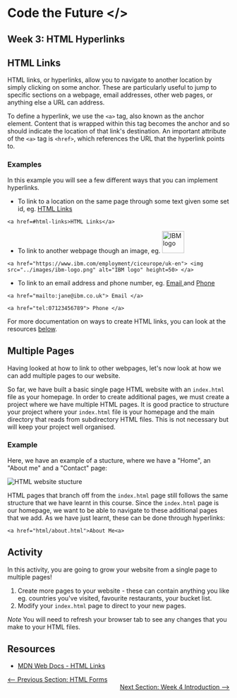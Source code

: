 # Code the Future </>

## Week 3: HTML Hyperlinks

<h2 id=html-links> HTML Links</h2>
HTML links, or hyperlinks, allow you to navigate to another location by simply clicking on some anchor. These are particularly useful to jump to specific sections on a webpage, email addresses, other web pages, or anything else a URL can address. 

To define a hyperlink, we use the `<a>` tag, also known as the anchor element. Content that is wrapped within this tag becomes the anchor and so should indicate the location of that link's destination. An important attribute of the `<a>` tag is `<href>`, which references the URL that the hyperlink points to. 

### Examples
In this example you will see a few different ways that you can implement hyperlinks.

* To link to a location on the same page through some text given some set id, eg. <a href=#html-links>HTML Links</a>
```
<a href=#html-links>HTML Links</a>
```

* To link to another webpage though an image, eg. 
<a href="https://www.ibm.com/employment/ciceurope/uk-en"> <img src="../images/ibm-logo.png" alt="IBM logo" height=50> </a>
```
<a href="https://www.ibm.com/employment/ciceurope/uk-en"> <img src="../images/ibm-logo.png" alt="IBM logo" height=50> </a>
```

* To link to an email address and phone number, eg. <a href="mailto:jane@ibm.co.uk"> Email </a> and <a href="tel:07123456789"> Phone </a>
```
<a href="mailto:jane@ibm.co.uk"> Email </a>
```
```
<a href="tel:07123456789"> Phone </a>
```

For more documentation on ways to create HTML links, you can look at the resources <a href="#Resources">below</a>. 

## Multiple Pages
Having looked at how to link to other webpages, let's now look at how we can add multiple pages to our website.

So far, we have built a basic single page HTML website with an `index.html` file as your homepage. In order to create additional pages, we must create a project where we have multiple HTML pages. It is good practice to structure your project where your `index.html` file is your homepage and the main directory that reads from subdirectory HTML files. This is not necessary but will keep your project well organised.  

### Example
Here, we have an example of a stucture, where we have a "Home", an "About me" and a "Contact" page:

<img src="../images/html-pages.png" alt="HTML website stucture">

HTML pages that branch off from the `index.html` page still follows the same structure that we have learnt in this course. Since the `index.html` page is our homepage, we want to be able to navigate to these additional pages that we add. As we have just learnt, these can be done through hyperlinks: 
```
<a href="html/about.html">About Me<a>
```

## Activity
In this activity, you are going to grow your website from a single page to multiple pages!
1. Create more pages to your website - these can contain anything you like eg. countries you've visited, favourite restaurants, your bucket list.
2. Modify your `index.html` page to direct to your new pages.

<i>Note</i> You will need to refresh your browser tab to see any changes that you make to your HTML files.

<h2 id=Resources>Resources</h2>

* [MDN Web Docs - HTML Links](https://developer.mozilla.org/en-US/docs/Web/HTML/Element/a)


<div style="width: 100%">
<a href='html_forms.md'><-- Previous Section: HTML Forms</a>
<div align="right"><a href='../week-4/README.md'>Next Section: Week 4 Introduction --></a></div>
</div>